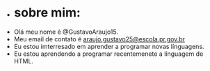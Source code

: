 - # sobre mim:
- Olá meu nome é @GustavoAraujo15.
- Meu email de contato é araujo.gustavo25@escola.pr.gov.br
- Eu estou imterresado em aprender a programar novas línguagens.
- Eu estou aprendendo a programar recentemenete a línguagem de HTML.
